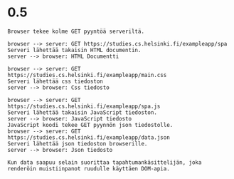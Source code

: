 # 0.5
    Browser tekee kolme GET pyyntöä serveriltä.

    browser --> server: GET https://studies.cs.helsinki.fi/exampleapp/spa
    Serveri lähettää takaisin HTML documentin.
    server --> browser: HTML Documentti

    browser --> server: GET https://studies.cs.helsinki.fi/exampleapp/main.css
    Serveri lähettää css tiedoston
    server --> browser: Css tiedosto

    browser --> server: GET https://studies.cs.helsinki.fi/exampleapp/spa.js
    Serveri lähettää takaisin JavaScript tiedoston.
    server --> browser: JavaScript tiedosto
    JavaScript koodi tekee GET pyynnön json tiedostolle.
    browser --> server: GET https://studies.cs.helsinki.fi/exampleapp/data.json
    Serveri lähettää json tiedoston browserille.
    server --> browser: Json tiedosto

    Kun data saapuu selain suorittaa tapahtumankäsittelijän, joka renderöin muistiinpanot ruudulle käyttäen DOM-apia.

